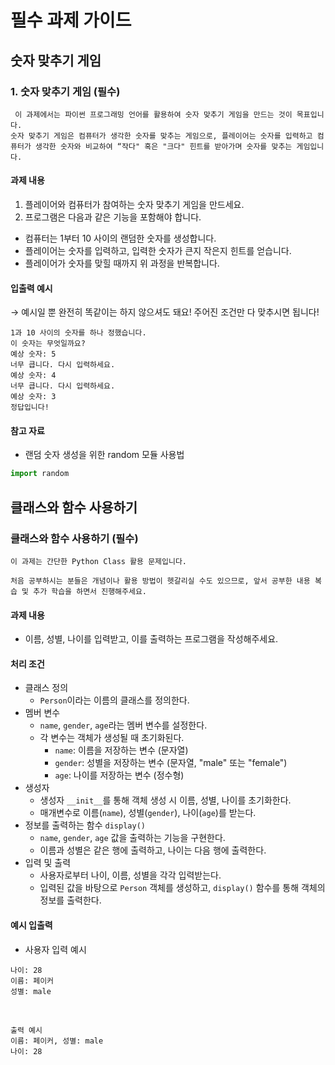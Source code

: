 # 필수 과제 가이드
## 숫자 맞추기 게임
### 1. 숫자 맞추기 게임 (필수)
```
 이 과제에서는 파이썬 프로그래밍 언어를 활용하여 숫자 맞추기 게임을 만드는 것이 목표입니다.
숫자 맞추기 게임은 컴퓨터가 생각한 숫자를 맞추는 게임으로, 플레이어는 숫자를 입력하고 컴퓨터가 생각한 숫자와 비교하여 “작다" 혹은 "크다" 힌트를 받아가며 숫자를 맞추는 게임입니다.
```
#### 과제  내용
1. 플레이어와 컴퓨터가 참여하는 숫자 맞추기 게임을 만드세요. 
2. 프로그램은 다음과 같은 기능을 포함해야 합니다.
- 컴퓨터는 1부터 10 사이의 랜덤한 숫자를 생성합니다. 
- 플레이어는 숫자를 입력하고, 입력한 숫자가 큰지 작은지 힌트를 얻습니다.
- 플레이어가 숫자를 맞힐 때까지 위 과정을 반복합니다.

#### 입출력 예시
→ 예시일 뿐 완전히 똑같이는 하지 않으셔도 돼요! 주어진 조건만 다 맞추시면 됩니다!
```
1과 10 사이의 숫자를 하나 정했습니다.
이 숫자는 무엇일까요?
예상 숫자: 5
너무 큽니다. 다시 입력하세요.
예상 숫자: 4
너무 큽니다. 다시 입력하세요.
예상 숫자: 3
정답입니다!
```

#### 참고 자료
- 랜덤 숫자 생성을 위한 random 모듈 사용법
```python
import random
```


## 클래스와 함수 사용하기
### 클래스와 함수 사용하기 (필수)
```
이 과제는 간단한 Python Class 활용 문제입니다.

처음 공부하시는 분들은 개념이나 활용 방법이 헷갈리실 수도 있으므로, 앞서 공부한 내용 복습 및 추가 학습을 하면서 진행해주세요. 
```

#### 과제 내용
- 이름, 성별, 나이를 입력받고, 이를 출력하는 프로그램을 작성해주세요.

#### 처리 조건
- 클래스 정의
    - `Person`이라는 이름의 클래스를 정의한다.
- 멤버 변수
    - `name`, `gender`, `age`라는 멤버 변수를 설정한다.
    - 각 변수는 객체가 생성될 때 초기화된다.
        - `name`: 이름을 저장하는 변수 (문자열)
        - `gender`: 성별을 저장하는 변수 (문자열, "male" 또는 "female")
        - `age`: 나이를 저장하는 변수 (정수형)
- 생성자
    - 생성자 `__init__`를 통해 객체 생성 시 이름, 성별, 나이를 초기화한다.
    - 매개변수로 이름(`name`), 성별(`gender`), 나이(`age`)를 받는다.
- 정보를 출력하는 함수 `display()`
    - `name`, `gender`, `age` 값을 출력하는 기능을 구현한다.
    - 이름과 성별은 같은 행에 출력하고, 나이는 다음 행에 출력한다.
- 입력 및 출력
    - 사용자로부터 나이, 이름, 성별을 각각 입력받는다.
    - 입력된 값을 바탕으로 `Person` 객체를 생성하고, `display()` 함수를 통해 객체의 정보를 출력한다.

#### 예시 입출력
- 사용자 입력 예시
```
나이: 28
이름: 페이커
성별: male
```
​
```
출력 예시
이름: 페이커, 성별: male
나이: 28
```